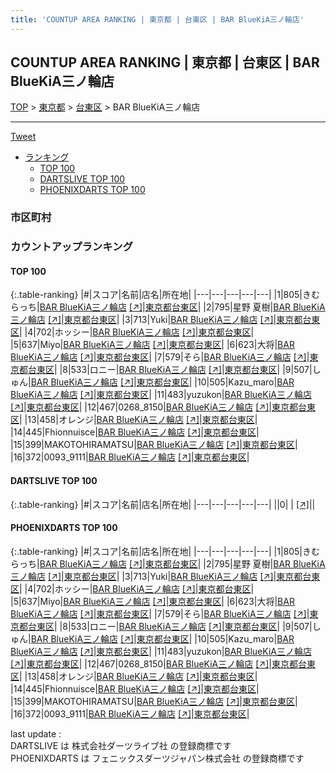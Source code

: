 ```yaml
---
title: 'COUNTUP AREA RANKING | 東京都 | 台東区 | BAR BlueKiA三ノ輪店'
---
```

## COUNTUP AREA RANKING | 東京都 | 台東区 | BAR BlueKiA三ノ輪店

[TOP](/darts/rank/) > [東京都](/darts/rank/東京都/) > [台東区](/darts/rank/東京都/台東区/) > BAR BlueKiA三ノ輪店

___

<a href="https://twitter.com/share?ref_src=twsrc%5Etfw" data-text="COUNTUP AREA RANKING | 東京都台東区BAR BlueKiA三ノ輪店" class="twitter-share-button" data-hashtags="DARTSLIVE,PHOENIXDARTS,darts,ダーツ" data-show-count="false">Tweet</a>

* [ランキング](#カウントアップランキング)
    * [TOP 100](#top-100)
    * [DARTSLIVE TOP 100](#dartslive-top-100)
    * [PHOENIXDARTS TOP 100](#phoenixdarts-top-100)

### 市区町村

<ul>

</ul>

### カウントアップランキング

#### TOP 100



{:.table-ranking}
|#|スコア|名前|店名|所在地|
|---|---|---|---|---|
|1|805|<span class="rank-name-pd">きむらっち</span>|<a href="/darts/rank/shops/92230.html">BAR BlueKiA三ノ輪店</a> <a href="https://vs.phoenixdarts.com/jp/shop/shopDetailInfo/s_92230?s_seq=92230">[↗]</a>|<a href="/darts/rank/東京都/台東区">東京都台東区</a>|
|2|795|<span class="rank-name-pd"><span class="pro-icon-pd"></span>星野 夏樹</span>|<a href="/darts/rank/shops/92230.html">BAR BlueKiA三ノ輪店</a> <a href="https://vs.phoenixdarts.com/jp/shop/shopDetailInfo/s_92230?s_seq=92230">[↗]</a>|<a href="/darts/rank/東京都/台東区">東京都台東区</a>|
|3|713|<span class="rank-name-pd">Yuki</span>|<a href="/darts/rank/shops/92230.html">BAR BlueKiA三ノ輪店</a> <a href="https://vs.phoenixdarts.com/jp/shop/shopDetailInfo/s_92230?s_seq=92230">[↗]</a>|<a href="/darts/rank/東京都/台東区">東京都台東区</a>|
|4|702|<span class="rank-name-pd">ホッシー</span>|<a href="/darts/rank/shops/92230.html">BAR BlueKiA三ノ輪店</a> <a href="https://vs.phoenixdarts.com/jp/shop/shopDetailInfo/s_92230?s_seq=92230">[↗]</a>|<a href="/darts/rank/東京都/台東区">東京都台東区</a>|
|5|637|<span class="rank-name-pd">Miyo</span>|<a href="/darts/rank/shops/92230.html">BAR BlueKiA三ノ輪店</a> <a href="https://vs.phoenixdarts.com/jp/shop/shopDetailInfo/s_92230?s_seq=92230">[↗]</a>|<a href="/darts/rank/東京都/台東区">東京都台東区</a>|
|6|623|<span class="rank-name-pd">大将</span>|<a href="/darts/rank/shops/92230.html">BAR BlueKiA三ノ輪店</a> <a href="https://vs.phoenixdarts.com/jp/shop/shopDetailInfo/s_92230?s_seq=92230">[↗]</a>|<a href="/darts/rank/東京都/台東区">東京都台東区</a>|
|7|579|<span class="rank-name-pd">そら</span>|<a href="/darts/rank/shops/92230.html">BAR BlueKiA三ノ輪店</a> <a href="https://vs.phoenixdarts.com/jp/shop/shopDetailInfo/s_92230?s_seq=92230">[↗]</a>|<a href="/darts/rank/東京都/台東区">東京都台東区</a>|
|8|533|<span class="rank-name-pd">ロニー</span>|<a href="/darts/rank/shops/92230.html">BAR BlueKiA三ノ輪店</a> <a href="https://vs.phoenixdarts.com/jp/shop/shopDetailInfo/s_92230?s_seq=92230">[↗]</a>|<a href="/darts/rank/東京都/台東区">東京都台東区</a>|
|9|507|<span class="rank-name-pd">しゅん</span>|<a href="/darts/rank/shops/92230.html">BAR BlueKiA三ノ輪店</a> <a href="https://vs.phoenixdarts.com/jp/shop/shopDetailInfo/s_92230?s_seq=92230">[↗]</a>|<a href="/darts/rank/東京都/台東区">東京都台東区</a>|
|10|505|<span class="rank-name-pd">Kazu_maro</span>|<a href="/darts/rank/shops/92230.html">BAR BlueKiA三ノ輪店</a> <a href="https://vs.phoenixdarts.com/jp/shop/shopDetailInfo/s_92230?s_seq=92230">[↗]</a>|<a href="/darts/rank/東京都/台東区">東京都台東区</a>|
|11|483|<span class="rank-name-pd">yuzukon</span>|<a href="/darts/rank/shops/92230.html">BAR BlueKiA三ノ輪店</a> <a href="https://vs.phoenixdarts.com/jp/shop/shopDetailInfo/s_92230?s_seq=92230">[↗]</a>|<a href="/darts/rank/東京都/台東区">東京都台東区</a>|
|12|467|<span class="rank-name-pd">0268_8150</span>|<a href="/darts/rank/shops/92230.html">BAR BlueKiA三ノ輪店</a> <a href="https://vs.phoenixdarts.com/jp/shop/shopDetailInfo/s_92230?s_seq=92230">[↗]</a>|<a href="/darts/rank/東京都/台東区">東京都台東区</a>|
|13|458|<span class="rank-name-pd">オレンジ</span>|<a href="/darts/rank/shops/92230.html">BAR BlueKiA三ノ輪店</a> <a href="https://vs.phoenixdarts.com/jp/shop/shopDetailInfo/s_92230?s_seq=92230">[↗]</a>|<a href="/darts/rank/東京都/台東区">東京都台東区</a>|
|14|445|<span class="rank-name-pd">Fhionnuisce</span>|<a href="/darts/rank/shops/92230.html">BAR BlueKiA三ノ輪店</a> <a href="https://vs.phoenixdarts.com/jp/shop/shopDetailInfo/s_92230?s_seq=92230">[↗]</a>|<a href="/darts/rank/東京都/台東区">東京都台東区</a>|
|15|399|<span class="rank-name-pd">MAKOTOHIRAMATSU</span>|<a href="/darts/rank/shops/92230.html">BAR BlueKiA三ノ輪店</a> <a href="https://vs.phoenixdarts.com/jp/shop/shopDetailInfo/s_92230?s_seq=92230">[↗]</a>|<a href="/darts/rank/東京都/台東区">東京都台東区</a>|
|16|372|<span class="rank-name-pd">0093_9111</span>|<a href="/darts/rank/shops/92230.html">BAR BlueKiA三ノ輪店</a> <a href="https://vs.phoenixdarts.com/jp/shop/shopDetailInfo/s_92230?s_seq=92230">[↗]</a>|<a href="/darts/rank/東京都/台東区">東京都台東区</a>|


#### DARTSLIVE TOP 100



{:.table-ranking}
|#|スコア|名前|店名|所在地|
|---|---|---|---|---|
||0|<span class="rank-name-dl"> </span>|<a href="/darts/rank/shops/.html"></a> <a href="">[↗]</a>|<a href="/darts/rank//"></a>|


#### PHOENIXDARTS TOP 100



{:.table-ranking}
|#|スコア|名前|店名|所在地|
|---|---|---|---|---|
|1|805|<span class="rank-name-pd">きむらっち</span>|<a href="/darts/rank/shops/92230.html">BAR BlueKiA三ノ輪店</a> <a href="https://vs.phoenixdarts.com/jp/shop/shopDetailInfo/s_92230?s_seq=92230">[↗]</a>|<a href="/darts/rank/東京都/台東区">東京都台東区</a>|
|2|795|<span class="rank-name-pd"><span class="pro-icon-pd"></span>星野 夏樹</span>|<a href="/darts/rank/shops/92230.html">BAR BlueKiA三ノ輪店</a> <a href="https://vs.phoenixdarts.com/jp/shop/shopDetailInfo/s_92230?s_seq=92230">[↗]</a>|<a href="/darts/rank/東京都/台東区">東京都台東区</a>|
|3|713|<span class="rank-name-pd">Yuki</span>|<a href="/darts/rank/shops/92230.html">BAR BlueKiA三ノ輪店</a> <a href="https://vs.phoenixdarts.com/jp/shop/shopDetailInfo/s_92230?s_seq=92230">[↗]</a>|<a href="/darts/rank/東京都/台東区">東京都台東区</a>|
|4|702|<span class="rank-name-pd">ホッシー</span>|<a href="/darts/rank/shops/92230.html">BAR BlueKiA三ノ輪店</a> <a href="https://vs.phoenixdarts.com/jp/shop/shopDetailInfo/s_92230?s_seq=92230">[↗]</a>|<a href="/darts/rank/東京都/台東区">東京都台東区</a>|
|5|637|<span class="rank-name-pd">Miyo</span>|<a href="/darts/rank/shops/92230.html">BAR BlueKiA三ノ輪店</a> <a href="https://vs.phoenixdarts.com/jp/shop/shopDetailInfo/s_92230?s_seq=92230">[↗]</a>|<a href="/darts/rank/東京都/台東区">東京都台東区</a>|
|6|623|<span class="rank-name-pd">大将</span>|<a href="/darts/rank/shops/92230.html">BAR BlueKiA三ノ輪店</a> <a href="https://vs.phoenixdarts.com/jp/shop/shopDetailInfo/s_92230?s_seq=92230">[↗]</a>|<a href="/darts/rank/東京都/台東区">東京都台東区</a>|
|7|579|<span class="rank-name-pd">そら</span>|<a href="/darts/rank/shops/92230.html">BAR BlueKiA三ノ輪店</a> <a href="https://vs.phoenixdarts.com/jp/shop/shopDetailInfo/s_92230?s_seq=92230">[↗]</a>|<a href="/darts/rank/東京都/台東区">東京都台東区</a>|
|8|533|<span class="rank-name-pd">ロニー</span>|<a href="/darts/rank/shops/92230.html">BAR BlueKiA三ノ輪店</a> <a href="https://vs.phoenixdarts.com/jp/shop/shopDetailInfo/s_92230?s_seq=92230">[↗]</a>|<a href="/darts/rank/東京都/台東区">東京都台東区</a>|
|9|507|<span class="rank-name-pd">しゅん</span>|<a href="/darts/rank/shops/92230.html">BAR BlueKiA三ノ輪店</a> <a href="https://vs.phoenixdarts.com/jp/shop/shopDetailInfo/s_92230?s_seq=92230">[↗]</a>|<a href="/darts/rank/東京都/台東区">東京都台東区</a>|
|10|505|<span class="rank-name-pd">Kazu_maro</span>|<a href="/darts/rank/shops/92230.html">BAR BlueKiA三ノ輪店</a> <a href="https://vs.phoenixdarts.com/jp/shop/shopDetailInfo/s_92230?s_seq=92230">[↗]</a>|<a href="/darts/rank/東京都/台東区">東京都台東区</a>|
|11|483|<span class="rank-name-pd">yuzukon</span>|<a href="/darts/rank/shops/92230.html">BAR BlueKiA三ノ輪店</a> <a href="https://vs.phoenixdarts.com/jp/shop/shopDetailInfo/s_92230?s_seq=92230">[↗]</a>|<a href="/darts/rank/東京都/台東区">東京都台東区</a>|
|12|467|<span class="rank-name-pd">0268_8150</span>|<a href="/darts/rank/shops/92230.html">BAR BlueKiA三ノ輪店</a> <a href="https://vs.phoenixdarts.com/jp/shop/shopDetailInfo/s_92230?s_seq=92230">[↗]</a>|<a href="/darts/rank/東京都/台東区">東京都台東区</a>|
|13|458|<span class="rank-name-pd">オレンジ</span>|<a href="/darts/rank/shops/92230.html">BAR BlueKiA三ノ輪店</a> <a href="https://vs.phoenixdarts.com/jp/shop/shopDetailInfo/s_92230?s_seq=92230">[↗]</a>|<a href="/darts/rank/東京都/台東区">東京都台東区</a>|
|14|445|<span class="rank-name-pd">Fhionnuisce</span>|<a href="/darts/rank/shops/92230.html">BAR BlueKiA三ノ輪店</a> <a href="https://vs.phoenixdarts.com/jp/shop/shopDetailInfo/s_92230?s_seq=92230">[↗]</a>|<a href="/darts/rank/東京都/台東区">東京都台東区</a>|
|15|399|<span class="rank-name-pd">MAKOTOHIRAMATSU</span>|<a href="/darts/rank/shops/92230.html">BAR BlueKiA三ノ輪店</a> <a href="https://vs.phoenixdarts.com/jp/shop/shopDetailInfo/s_92230?s_seq=92230">[↗]</a>|<a href="/darts/rank/東京都/台東区">東京都台東区</a>|
|16|372|<span class="rank-name-pd">0093_9111</span>|<a href="/darts/rank/shops/92230.html">BAR BlueKiA三ノ輪店</a> <a href="https://vs.phoenixdarts.com/jp/shop/shopDetailInfo/s_92230?s_seq=92230">[↗]</a>|<a href="/darts/rank/東京都/台東区">東京都台東区</a>|


<div class="footer border-top border-gray-light mt-5 pt-3 text-right text-gray">
    last update : <span style="font-weight: italic" id="foot_last_modified"></span><br />
    DARTSLIVE は 株式会社ダーツライブ社 の登録商標です<br />
    PHOENIXDARTS は フェニックスダーツジャパン株式会社 の登録商標です<br />
</div>

<script src="https://cdnjs.cloudflare.com/ajax/libs/jquery.tablesorter/2.31.3/js/jquery.tablesorter.min.js" integrity="sha512-qzgd5cYSZcosqpzpn7zF2ZId8f/8CHmFKZ8j7mU4OUXTNRd5g+ZHBPsgKEwoqxCtdQvExE5LprwwPAgoicguNg==" crossorigin="anonymous" referrerpolicy="no-referrer"></script>
<link rel="stylesheet" href="https://cdnjs.cloudflare.com/ajax/libs/jquery.tablesorter/2.31.3/css/theme.default.min.css" integrity="sha512-wghhOJkjQX0Lh3NSWvNKeZ0ZpNn+SPVXX1Qyc9OCaogADktxrBiBdKGDoqVUOyhStvMBmJQ8ZdMHiR3wuEq8+w==" crossorigin="anonymous" referrerpolicy="no-referrer" />
<script>
$(function() {
    $(".table-ranking").tablesorter({sortList:[[0, 0]]});
    $("#foot_last_modified").text(formatDate(new Date(document.lastModified), 'yyyy-MM-dd HH:mm:ss'));
});
</script>

<script async src="https://platform.twitter.com/widgets.js" charset="utf-8"></script>